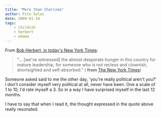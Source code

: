```yaml
---
title: "More than Charisma"
author: Pito Salas
date: 2009-01-24
tags:
    - childish
    - herbert
    - obama
---
```




From [Bob Herbert, in today's New York
Times](<http://www.nytimes.com/2009/01/24/opinion/24herbert.html?_r=1&scp=2&sq=clownish&st=cse>):

> "… [we've witnessed] the almost desperate hunger in this country for mature
> leadership, for someone who is not recless and clownish, shortsighted and
> self-absorbed." ( **from** [The New York
> Times](<http://www.nytimes.com/2009/01/24/opinion/24herbert.html?_r=1&scp=2&sq=clownish&st=cse>))

Someone asked said to me the other day, 'you're really political aren't you?'
I don't consider myself very political at all, never have been. One a scale of
1 to 10, I'd rate myself a 3. So in a way I have surprised myself in the last
12 months.

I have to say that when I read it, the thought expressed in the quote above
really resonated.


